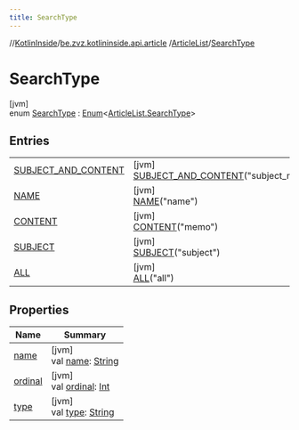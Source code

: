 ```yaml
---
title: SearchType
---
```

//[KotlinInside](../../../../index.html)/[be.zvz.kotlininside.api.article](../../index.html)
/[ArticleList](../index.html)/[SearchType](index.html)

# SearchType

[jvm]\
enum [SearchType](index.html) : [Enum](https://kotlinlang.org/api/latest/jvm/stdlib/kotlin/-enum/index.html)<[ArticleList.SearchType](
index.html)>

## Entries

| | |
|---|---|
| [SUBJECT_AND_CONTENT](-s-u-b-j-e-c-t_-a-n-d_-c-o-n-t-e-n-t/index.html) | [jvm]<br>[SUBJECT_AND_CONTENT](-s-u-b-j-e-c-t_-a-n-d_-c-o-n-t-e-n-t/index.html)("subject_m") |
| [NAME](-n-a-m-e/index.html) | [jvm]<br>[NAME](-n-a-m-e/index.html)("name") |
| [CONTENT](-c-o-n-t-e-n-t/index.html) | [jvm]<br>[CONTENT](-c-o-n-t-e-n-t/index.html)("memo") |
| [SUBJECT](-s-u-b-j-e-c-t/index.html) | [jvm]<br>[SUBJECT](-s-u-b-j-e-c-t/index.html)("subject") |
| [ALL](-a-l-l/index.html) | [jvm]<br>[ALL](-a-l-l/index.html)("all") |

## Properties

| Name | Summary |
|---|---|
| [name](index.html#-1453413950%2FProperties%2F863300109) | [jvm]<br>val [name](index.html#-1453413950%2FProperties%2F863300109): [String](https://kotlinlang.org/api/latest/jvm/stdlib/kotlin/-string/index.html) |
| [ordinal](index.html#-1615344068%2FProperties%2F863300109) | [jvm]<br>val [ordinal](index.html#-1615344068%2FProperties%2F863300109): [Int](https://kotlinlang.org/api/latest/jvm/stdlib/kotlin/-int/index.html) |
| [type](type.html) | [jvm]<br>val [type](type.html): [String](https://kotlinlang.org/api/latest/jvm/stdlib/kotlin/-string/index.html) |

